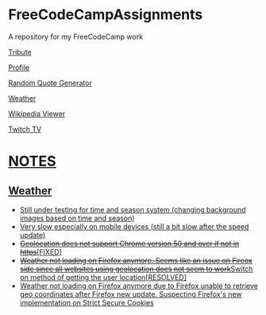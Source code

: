 # FreeCodeCampAssignments
A repository for my FreeCodeCamp work

<p><a href = "http://juhongkim.tk/FreeCodeCampAssignments/tribute">Tribute</a></p>
<p><a href = "http://juhongkim.tk/FreeCodeCampAssignments/profile">Profile</a></p>
<p><a href = "http://juhongkim.tk/FreeCodeCampAssignments/randomQuoteGenerator">Random Quote Generator</a></p>
<p><a href = "http://juhongkim.tk/FreeCodeCampAssignments/weather">Weather</a></p>
<p><a href = "http://juhongkim.tk/FreeCodeCampAssignments/wikiViewer/">Wikipedia Viewer</p>
<p><a href = "http://juhongkim.tk/FreeCodeCampAssignments/twitchTv/">Twitch TV</p>

<p>
<h1><u>NOTES</u></h1>
<h2>Weather</h2>
<ul>
<li>Still under testing for time and season system (changing background images based on time and season)</li>
<li>Very slow especially on mobile devices (still a bit slow after the speed update)</li>
<li><s>Geolocation does not support Chrome version 50 and over if not in https</s>[FIXED]</li>
<li><s>Weather not loading on Firefox anymore. Seems like an issue on Fireox side since all websites using geolocation does not seem to work</s>Switch on method of getting the user location[RESOLVED] </li>
<li>Weather not loading on Firefox anymore due to Firefox unable to retrieve geo coordinates after Firefox new update. Suspecting Firefox's new implementation on Strict Secure Cookies</li>
</ul>
</p>
